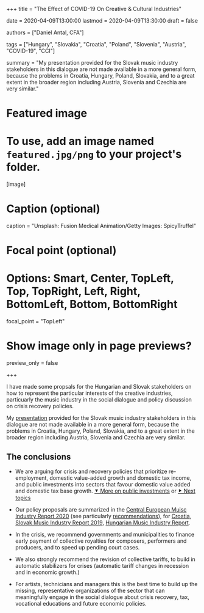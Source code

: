 +++
title = "The Effect of COVID-19 On Creative & Cultural Industries"

date = 2020-04-09T13:00:00
lastmod = 2020-04-09T13:30:00
draft = false

authors = ["Daniel Antal, CFA"]

tags = ["Hungary", "Slovakia", "Croatia", "Poland", "Slovenia", "Austria", "COVID-19", "CCI"]

summary = "My presentation provided for the Slovak music industry stakeholders in this dialogue are not made available in a more general form, because the problems in Croatia, Hungary, Poland,  Slovakia, and to a great extent in the broader region including Austria, Slovenia and Czechia are very similar."

# Featured image
# To use, add an image named `featured.jpg/png` to your project's folder. 
[image]
  # Caption (optional)
  caption = "Unsplash: Fusion Medical Animation/Getty Images: SpicyTruffel"

  # Focal point (optional)
  # Options: Smart, Center, TopLeft, Top, TopRight, Left, Right, BottomLeft, Bottom, BottomRight
  focal_point = "TopLeft"

  # Show image only in page previews?
  preview_only = false

+++

I have made some propsals for the Hungarian and Slovak stakeholders on how to represent the particular interests of the creative industries, particuarly the music industry in the social dialogue and policy discussion on crisis recovery policies.

My [presentation](https://danielantal.eu/presentation/covid-recovery) provided for the Slovak music industry stakeholders in this dialogue are not made available in a more general form, because the problems in Croatia, Hungary, Poland,  Slovakia, and to a great extent in the broader region including Austria, Slovenia and Czechia are very similar. 

## The conclusions

- We are arguing for crisis and recovery policies that prioritize re-employment, domestic value-added growth and domestic tax income, and public investments into sectors that favour domestic value added and domestic tax base growth.  [&#11206; More on public investments](#creativeinfrastructure) or [&#11208; Next topics](#policy)

- Our policy proposals are summarized in the [Central European Muisc Industry Report 2020](http://ceereport2020.ceemid.eu/) (see particularly [recommendations](http://ceereport2020.ceemid.eu/conclusions-policy-business-strategy-recommendations.html)), 
for [Croatia](https://www.zamp.hr/uploads/documents/Studija_privatno_kopiranje_u_Hrvatskoj_DA_CEEMID.pdf), [Slovak Music Industry Report 2019](https://danielantal.eu/publication/slovak_music_industry_2019), [Hungarian Music Industry Report](https://danielantal.eu/publication/hungary_music_industry_2014).

- In the crisis, we recommend governments and municipalities to finance early payment of collective royalties for composers, performers and producers, and to speed up pending court cases.

- We also strongly recommend the revision of collective tariffs, to build in automatic stabilizers for crises (automatic tariff changes in recession and in economic growth.)

- For artists, technicians and managers this is the best time to build up the missing, representative organizations of the sector that can meaningfully engage in the social dialogue about crisis recovery, tax, vocational educations and future economic policies.


